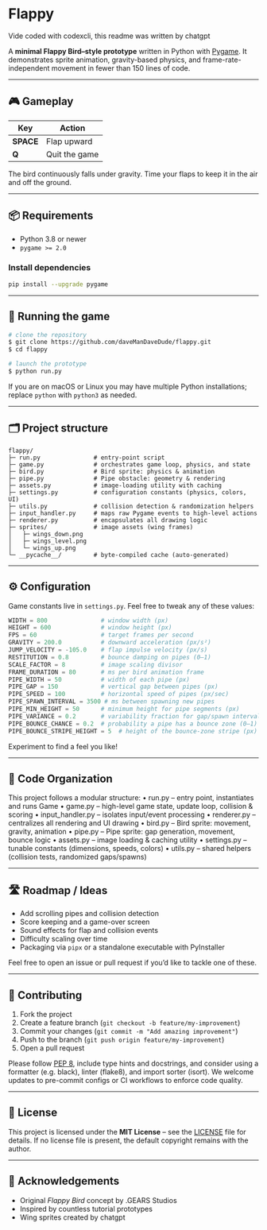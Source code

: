# Flappy

Vide coded with codexcli, this readme was written by chatgpt

A **minimal Flappy Bird–style prototype** written in Python with [Pygame](https://www.pygame.org/). It demonstrates sprite animation, gravity-based physics, and frame-rate-independent movement in fewer than 150 lines of code.

---

## 🎮 Gameplay

| Key | Action |
|-----|--------|
| **SPACE** | Flap upward |
| **Q** | Quit the game |

The bird continuously falls under gravity. Time your flaps to keep it in the air and off the ground.

---

## 📦 Requirements

* Python 3.8 or newer
* `pygame >= 2.0`

### Install dependencies

```bash
pip install --upgrade pygame
```

---

## 🚀 Running the game

```bash
# clone the repository
$ git clone https://github.com/daveManDaveDude/flappy.git
$ cd flappy

# launch the prototype
$ python run.py
```

If you are on macOS or Linux you may have multiple Python installations; replace `python` with `python3` as needed.

---

## 🗂️ Project structure

```
flappy/
├─ run.py               # entry-point script
├─ game.py              # orchestrates game loop, physics, and state
├─ bird.py              # Bird sprite: physics & animation
├─ pipe.py              # Pipe obstacle: geometry & rendering
├─ assets.py            # image-loading utility with caching
├─ settings.py          # configuration constants (physics, colors, UI)
├─ utils.py             # collision detection & randomization helpers
├─ input_handler.py     # maps raw Pygame events to high-level actions
├─ renderer.py          # encapsulates all drawing logic
├─ sprites/             # image assets (wing frames)
│   ├─ wings_down.png
│   ├─ wings_level.png
│   └─ wings_up.png
└─ __pycache__/         # byte-compiled cache (auto-generated)
```

---

## ⚙️ Configuration

Game constants live in `settings.py`. Feel free to tweak any of these values:

```python
WIDTH = 800               # window width (px)
HEIGHT = 600              # window height (px)
FPS = 60                  # target frames per second
GRAVITY = 200.0           # downward acceleration (px/s²)
JUMP_VELOCITY = -105.0    # flap impulse velocity (px/s)
RESTITUTION = 0.8         # bounce damping on pipes (0–1)
SCALE_FACTOR = 8          # image scaling divisor
FRAME_DURATION = 80       # ms per bird animation frame
PIPE_WIDTH = 50           # width of each pipe (px)
PIPE_GAP = 150            # vertical gap between pipes (px)
PIPE_SPEED = 100          # horizontal speed of pipes (px/sec)
PIPE_SPAWN_INTERVAL = 3500 # ms between spawning new pipes
PIPE_MIN_HEIGHT = 50      # minimum height for pipe segments (px)
PIPE_VARIANCE = 0.2       # variability fraction for gap/spawn interval
PIPE_BOUNCE_CHANCE = 0.2  # probability a pipe has a bounce zone (0–1)
PIPE_BOUNCE_STRIPE_HEIGHT = 5  # height of the bounce-zone stripe (px)
```  

Experiment to find a feel you like!

---

## 📐 Code Organization

This project follows a modular structure:
  • run.py            – entry point, instantiates and runs Game
  • game.py           – high-level game state, update loop, collision & scoring
  • input_handler.py  – isolates input/event processing
  • renderer.py       – centralizes all rendering and UI drawing
  • bird.py           – Bird sprite: movement, gravity, animation
  • pipe.py           – Pipe sprite: gap generation, movement, bounce logic
  • assets.py         – image loading & caching utility
  • settings.py       – tunable constants (dimensions, speeds, colors)
  • utils.py          – shared helpers (collision tests, randomized gaps/spawns)

---

## 🛣️ Roadmap / Ideas

* Add scrolling pipes and collision detection
* Score keeping and a game-over screen
* Sound effects for flap and collision events
* Difficulty scaling over time
* Packaging via `pipx` or a standalone executable with PyInstaller

Feel free to open an issue or pull request if you’d like to tackle one of these.

---

## 🤝 Contributing

1. Fork the project
2. Create a feature branch (`git checkout -b feature/my-improvement`)
3. Commit your changes (`git commit -m "Add amazing improvement"`)
4. Push to the branch (`git push origin feature/my-improvement`)
5. Open a pull request

Please follow [PEP 8](https://peps.python.org/pep-0008/), include type hints and docstrings,
and consider using a formatter (e.g. black), linter (flake8), and import sorter (isort).
We welcome updates to pre-commit configs or CI workflows to enforce code quality.

---

## 📄 License

This project is licensed under the **MIT License** – see the [LICENSE](LICENSE) file for details. If no license file is present, the default copyright remains with the author.

---

## 🙏 Acknowledgements

* Original *Flappy Bird* concept by .GEARS Studios
* Inspired by countless tutorial prototypes
* Wing sprites created by chatgpt
